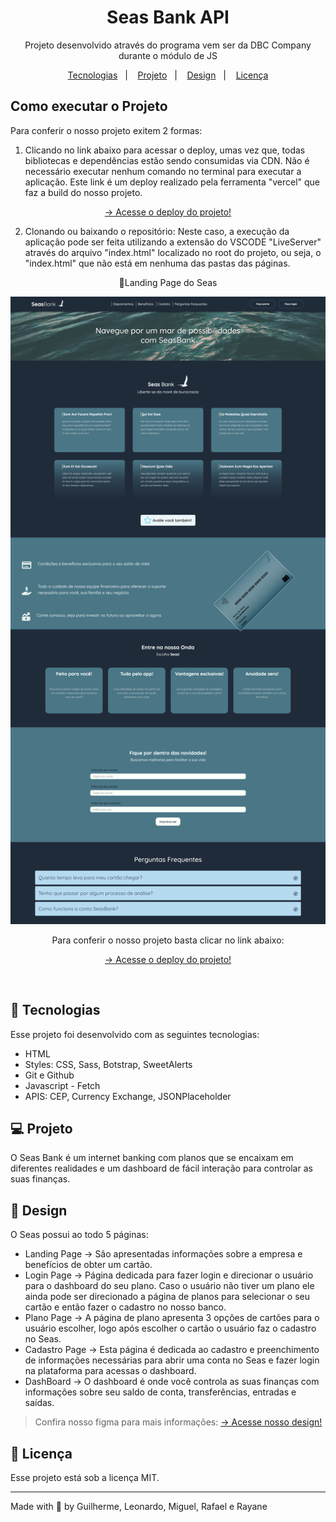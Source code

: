 <h1 align="center"> Seas Bank API</h1>

<p align="center">
Projeto desenvolvido através do programa vem ser da DBC Company durante o módulo de JS<br/>
</p>

<p align="center">
  <a href="#-tecnologias">Tecnologias</a>&nbsp;&nbsp;&nbsp;|&nbsp;&nbsp;&nbsp;
  <a href="#-projeto">Projeto</a>&nbsp;&nbsp;&nbsp;|&nbsp;&nbsp;&nbsp;
  <a href="#-design">Design</a>&nbsp;&nbsp;&nbsp;|&nbsp;&nbsp;&nbsp;
  <a href="#-licença">Licença</a>
</p>

## Como executar o Projeto
Para conferir o nosso projeto exitem 2 formas:
1. Clicando no link abaixo para acessar o deploy, umas vez que, todas bibliotecas e dependências estão sendo consumidas via CDN. Não é necessário executar nenhum comando no terminal para executar a aplicação. Este link é um deploy realizado pela ferramenta "vercel" que faz a build do nosso projeto.
<p align="center">
  <a href="https://seas-bank-api.vercel.app/" target="_blank"> -> Acesse o deploy do projeto!</a>
</p>

2. Clonando ou baixando o repositório: Neste caso, a execução da aplicação pode ser feita utilizando a extensão do VSCODE "LiveServer" através do arquivo "index.html" localizado no root do projeto, ou seja, o "index.html" que não está em nenhuma das pastas das páginas.




<p align="center">
    <span>🔵Landing Page do Seas</span>
</p>



<p align="center">
  <img alt="License" src="./assets/seas-api-done.png">
</p>

<p align="center">
  Para conferir o nosso projeto basta clicar no link abaixo:
</p>

<p align="center">
  <a href="https://seas-bank-api.vercel.app/" target="_blank"> -> Acesse o deploy do projeto!</a>
</p>

<br>

## 🚀 Tecnologias

Esse projeto foi desenvolvido com as seguintes tecnologias:

-   HTML
-   Styles: CSS, Sass, Botstrap, SweetAlerts
-   Git e Github
-   Javascript - Fetch
-   APIS: CEP, Currency Exchange, JSONPlaceholder

## 💻 Projeto

O Seas Bank é um internet banking com planos que se encaixam em diferentes realidades e um dashboard de fácil interação para controlar as suas finanças.

## 🎨 Design

O Seas possui ao todo 5 páginas:

-   Landing Page -> São apresentadas informações sobre a empresa e benefícios de obter um cartão.
-   Login Page -> Página dedicada para fazer login e direcionar o usuário para o dashboard do seu plano. Caso o usuário não tiver um plano ele ainda pode ser direcionado a página de planos para selecionar o seu cartão e então fazer o cadastro no nosso banco.
-   Plano Page -> A página de plano apresenta 3 opções de cartões para o usuário escolher, logo após escolher o cartão o usuário faz o cadastro no Seas.
-   Cadastro Page -> Esta página é dedicada ao cadastro e preenchimento de informações necessárias para abrir uma conta no Seas e fazer login na plataforma para acessas o dashboard.
-   DashBoard -> O dashboard é onde você controla as suas finanças com informações sobre seu saldo de conta, transferências, entradas e saídas.

> Confira nosso figma para mais informações: <a href="https://www.figma.com/file/TeE3EuxF2qeCYmfIl4IU5I/SeasBank?node-id=0%3A1&t=ixenGRYFPNTQMBFp-1" target="_blank"> -> Acesse nosso design!</a>

## 🔘 Licença

Esse projeto está sob a licença MIT.

---

Made with 💙 by Guilherme, Leonardo, Miguel, Rafael e Rayane
